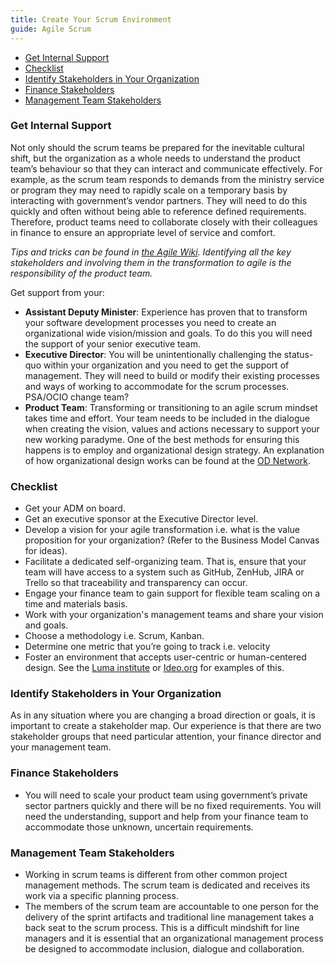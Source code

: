 ```yaml
---
title: Create Your Scrum Environment
guide: Agile Scrum
---
```


<!-- TOC -->

- [Get Internal Support](#get-internal-support)
- [Checklist](#checklist)
- [Identify Stakeholders in Your Organization](#identify-stakeholders-in-your-organization)
- [Finance Stakeholders](#finance-stakeholders)
- [Management Team Stakeholders](#management-team-stakeholders)

<!-- /TOC -->

### Get Internal Support

Not only should the scrum teams be prepared for the inevitable cultural shift, but the organization as a whole needs to understand the product team’s behaviour so that they can interact and communicate effectively. For example, as the scrum team responds to demands from the ministry service or program they may need to rapidly scale on a temporary basis by interacting with government’s vendor partners. They will need to do this quickly and often without being able to reference defined requirements. Therefore, product teams need to collaborate closely with their colleagues in finance to ensure an appropriate level of service and comfort.

_Tips and tricks can be found in [the Agile Wiki](https://github.com/bcgov/agile-sdlc/wiki). Identifying all the key stakeholders and involving them in the transformation to agile is the responsibility of the product team._

Get support from your:

- **Assistant Deputy Minister**: Experience has proven that to transform your software development processes you need to create an organizational wide vision/mission and goals. To do this you will need the support of your senior executive team.
- **Executive Director**: You will be unintentionally challenging the status-quo within your organization and you need to get the support of management. They will need to build or modify their existing processes and ways of working to accommodate for the scrum processes. PSA/OCIO change team?
- **Product Team**: Transforming or transitioning to an agile scrum mindset takes time and effort. Your team needs to be included in the dialogue when creating the vision, values and actions necessary to support your new working paradyme. One of the best methods for ensuring this happens is to employ and organizational design strategy. An explanation of how organizational design works can be found at the [OD Network](http://www.bcodn.org/).

### Checklist

- Get your ADM on board.
- Get an executive sponsor at the Executive Director level.
- Develop a vision for your agile transformation i.e. what is the value proposition for your organization? (Refer to the Business Model Canvas for ideas).
- Facilitate a dedicated self-organizing team. That is, ensure that your team will have access to a system such as GitHub, ZenHub, JIRA or Trello so that traceability and transparency can occur.
- Engage your finance team to gain support for flexible team scaling on a time and materials basis.
- Work with your organization's management teams and share your vision and goals.
- Choose a methodology i.e. Scrum, Kanban.
- Determine one metric that you’re going to track i.e. velocity
- Foster an environment that accepts user-centric or human-centered design. See the [Luma institute](https://www.luma-institute.com/) or [Ideo.org](https://www.ideo.org/) for examples of this.

### Identify Stakeholders in Your Organization

As in any situation where you are changing a broad direction or goals, it is important to create a stakeholder map. Our experience is that there are two stakeholder groups that need particular attention, your finance director and your management team.

### Finance Stakeholders

- You will need to scale your product team using government’s private sector partners quickly and there will be no fixed requirements. You will need the understanding, support and help from your finance team to accommodate those unknown, uncertain requirements.

### Management Team Stakeholders

- Working in scrum teams is different from other common project management methods. The scrum team is dedicated and receives its work via a specific planning process.
- The members of the scrum team are accountable to one person for the delivery of the sprint artifacts and traditional line management takes a back seat to the scrum process. This is a difficult mindshift for line managers and it is essential that an organizational management process be designed to accommodate inclusion, dialogue and collaboration.

